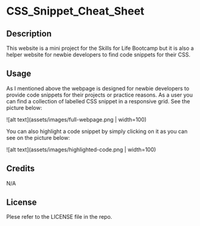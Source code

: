 # CSS_Snippet_Cheat_Sheet

## Description
This website is a mini project for the Skills for Life Bootcamp but it is also a helper website for newbie developers to find code snippets for their CSS.

## Usage
As I mentioned above the webpage is designed for newbie developers to provide code snippets for their projects or practice reasons. As a user you can find a collection of labelled CSS snippet in a responsive grid. See the picture below:

![alt text](assets/images/full-webpage.png | width=100)


You can also highlight a code snippet by simply clicking on it as you can see on the picture below:

![alt text](assets/images/highlighted-code.png | width=100)

## Credits
N/A

## License
Plese refer to the LICENSE file in the repo.